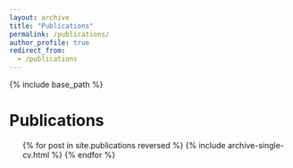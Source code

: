 ```yaml
---
layout: archive
title: "Publications"
permalink: /publications/
author_profile: true
redirect_from:
  - /publications
---
```


{% include base_path %}

Publications
======
  <ul>{% for post in site.publications reversed %}
    {% include archive-single-cv.html %}
  {% endfor %}</ul>
